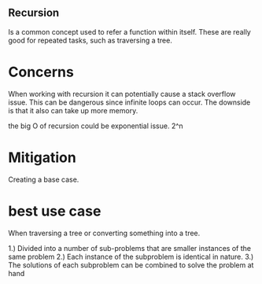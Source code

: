 ## Recursion

Is a common concept used to refer a function within itself. These are really good for repeated tasks, such as traversing a tree.

# Concerns

When working with recursion it can potentially cause a stack overflow issue. This can be dangerous since infinite loops can occur. The downside is that it also can take up more memory. 

the big O of recursion could be exponential issue. 2^n

# Mitigation

Creating a base case. 

# best use case

When traversing a tree or converting something into a tree. 

1.) Divided into a number of sub-problems that are smaller instances of the same problem
2.) Each instance of the subproblem is identical in nature.
3.) The solutions of each subproblem can be combined to solve the problem at hand